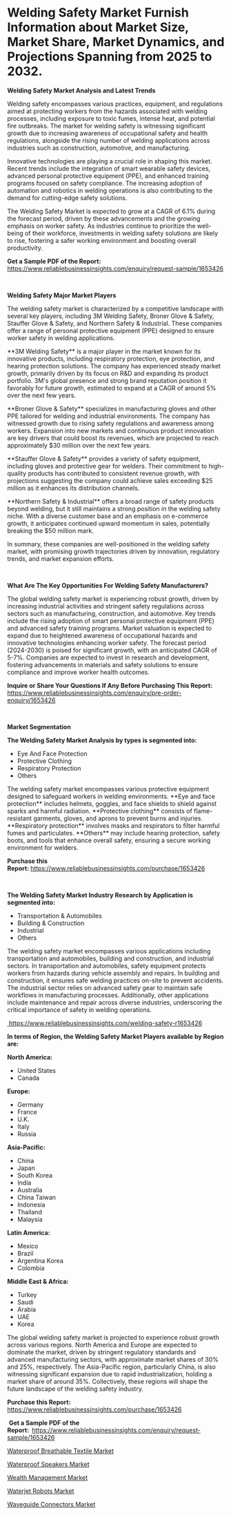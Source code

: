 <p><h1>Welding Safety Market Furnish Information about Market Size, Market Share, Market Dynamics, and Projections Spanning from 2025 to 2032.</h1></p><p><strong>Welding Safety Market Analysis and Latest Trends</strong></p>
<p><p>Welding safety encompasses various practices, equipment, and regulations aimed at protecting workers from the hazards associated with welding processes, including exposure to toxic fumes, intense heat, and potential fire outbreaks. The market for welding safety is witnessing significant growth due to increasing awareness of occupational safety and health regulations, alongside the rising number of welding applications across industries such as construction, automotive, and manufacturing.</p><p>Innovative technologies are playing a crucial role in shaping this market. Recent trends include the integration of smart wearable safety devices, advanced personal protective equipment (PPE), and enhanced training programs focused on safety compliance. The increasing adoption of automation and robotics in welding operations is also contributing to the demand for cutting-edge safety solutions.</p><p>The Welding Safety Market is expected to grow at a CAGR of 6.1% during the forecast period, driven by these advancements and the growing emphasis on worker safety. As industries continue to prioritize the well-being of their workforce, investments in welding safety solutions are likely to rise, fostering a safer working environment and boosting overall productivity.</p></p>
<p><strong>Get a Sample PDF of the Report:&nbsp;</strong> <a href="https://www.reliablebusinessinsights.com/enquiry/request-sample/1653426?utm_campaign=96&utm_medium=2&utm_source=Github&utm_content=ia&utm_term=05032025&utm_id=welding-safety">https://www.reliablebusinessinsights.com/enquiry/request-sample/1653426</a></p>
<p>&nbsp;</p>
<p><strong>Welding Safety Major Market Players</strong></p>
<p><p>The welding safety market is characterized by a competitive landscape with several key players, including 3M Welding Safety, Broner Glove & Safety, Stauffer Glove & Safety, and Northern Safety & Industrial. These companies offer a range of personal protective equipment (PPE) designed to ensure worker safety in welding applications.</p><p>**3M Welding Safety** is a major player in the market known for its innovative products, including respiratory protection, eye protection, and hearing protection solutions. The company has experienced steady market growth, primarily driven by its focus on R&D and expanding its product portfolio. 3M's global presence and strong brand reputation position it favorably for future growth, estimated to expand at a CAGR of around 5% over the next few years.</p><p>**Broner Glove & Safety** specializes in manufacturing gloves and other PPE tailored for welding and industrial environments. The company has witnessed growth due to rising safety regulations and awareness among workers. Expansion into new markets and continuous product innovation are key drivers that could boost its revenues, which are projected to reach approximately $30 million over the next few years.</p><p>**Stauffer Glove & Safety** provides a variety of safety equipment, including gloves and protective gear for welders. Their commitment to high-quality products has contributed to consistent revenue growth, with projections suggesting the company could achieve sales exceeding $25 million as it enhances its distribution channels.</p><p>**Northern Safety & Industrial** offers a broad range of safety products beyond welding, but it still maintains a strong position in the welding safety niche. With a diverse customer base and an emphasis on e-commerce growth, it anticipates continued upward momentum in sales, potentially breaking the $50 million mark.</p><p>In summary, these companies are well-positioned in the welding safety market, with promising growth trajectories driven by innovation, regulatory trends, and market expansion efforts.</p></p>
<p>&nbsp;</p>
<p><strong>What Are The Key Opportunities For Welding Safety Manufacturers?</strong></p>
<p><p>The global welding safety market is experiencing robust growth, driven by increasing industrial activities and stringent safety regulations across sectors such as manufacturing, construction, and automotive. Key trends include the rising adoption of smart personal protective equipment (PPE) and advanced safety training programs. Market valuation is expected to expand due to heightened awareness of occupational hazards and innovative technologies enhancing worker safety. The forecast period (2024-2030) is poised for significant growth, with an anticipated CAGR of 5-7%. Companies are expected to invest in research and development, fostering advancements in materials and safety solutions to ensure compliance and improve worker health outcomes.</p></p>
<p><strong>Inquire or Share Your Questions If Any Before Purchasing This Report:</strong> <a href="https://www.reliablebusinessinsights.com/enquiry/pre-order-enquiry/1653426?utm_campaign=96&utm_medium=2&utm_source=Github&utm_content=ia&utm_term=05032025&utm_id=welding-safety">https://www.reliablebusinessinsights.com/enquiry/pre-order-enquiry/1653426</a></p>
<p>&nbsp;</p>
<p><strong>Market Segmentation</strong></p>
<p><strong>The Welding Safety Market Analysis by types is segmented into:</strong></p>
<p><ul><li>Eye And Face Protection</li><li>Protective Clothing</li><li>Respiratory Protection</li><li>Others</li></ul></p>
<p><p>The welding safety market encompasses various protective equipment designed to safeguard workers in welding environments. **Eye and face protection** includes helmets, goggles, and face shields to shield against sparks and harmful radiation. **Protective clothing** consists of flame-resistant garments, gloves, and aprons to prevent burns and injuries. **Respiratory protection** involves masks and respirators to filter harmful fumes and particulates. **Others** may include hearing protection, safety boots, and tools that enhance overall safety, ensuring a secure working environment for welders.</p></p>
<p><strong>Purchase this Report:&nbsp;</strong><a href="https://www.reliablebusinessinsights.com/purchase/1653426?utm_campaign=96&utm_medium=2&utm_source=Github&utm_content=ia&utm_term=05032025&utm_id=welding-safety">https://www.reliablebusinessinsights.com/purchase/1653426</a></p>
<p>&nbsp;</p>
<p><strong>The Welding Safety Market Industry Research by Application is segmented into:</strong></p>
<p><ul><li>Transportation & Automobiles</li><li>Building & Construction</li><li>Industrial</li><li>Others</li></ul></p>
<p><p>The welding safety market encompasses various applications including transportation and automobiles, building and construction, and industrial sectors. In transportation and automobiles, safety equipment protects workers from hazards during vehicle assembly and repairs. In building and construction, it ensures safe welding practices on-site to prevent accidents. The industrial sector relies on advanced safety gear to maintain safe workflows in manufacturing processes. Additionally, other applications include maintenance and repair across diverse industries, underscoring the critical importance of safety in welding operations.</p></p>
<p><a href="https://www.reliablebusinessinsights.com/welding-safety-r1653426?utm_campaign=96&utm_medium=2&utm_source=Github&utm_content=ia&utm_term=05032025&utm_id=welding-safety">&nbsp;https://www.reliablebusinessinsights.com/welding-safety-r1653426</a></p>
<p><strong>In terms of Region, the Welding Safety Market Players available by Region are:</strong></p>
<p>
    <p> <strong> North America: </strong>
        <ul>
            <li>United States</li>
            <li>Canada</li>
        </ul>
        </p> 
    <p> <strong> Europe: </strong>
        <ul>
            <li>Germany</li>
            <li>France</li>
            <li>U.K.</li>
            <li>Italy</li>
            <li>Russia</li>
        </ul>
        </p> 
    <p> <strong> Asia-Pacific: </strong>
        <ul>
            <li>China</li>
            <li>Japan</li>
            <li>South Korea</li>
            <li>India</li>
            <li>Australia</li>
            <li>China Taiwan</li>
            <li>Indonesia</li>
            <li>Thailand</li>
            <li>Malaysia</li>
        </ul>
        </p> 
    <p> <strong> Latin America: </strong>
        <ul>
            <li>Mexico</li>
            <li>Brazil</li>
            <li>Argentina Korea</li>
            <li>Colombia</li>
        </ul>
        </p> 
    <p> <strong> Middle East & Africa: </strong>
        <ul>
            <li>Turkey</li>
            <li>Saudi</li>
            <li>Arabia</li>
            <li>UAE</li>
            <li>Korea</li>
        </ul>
    </p>
    </p>
<p><p>The global welding safety market is projected to experience robust growth across various regions. North America and Europe are expected to dominate the market, driven by stringent regulatory standards and advanced manufacturing sectors, with approximate market shares of 30% and 25%, respectively. The Asia-Pacific region, particularly China, is also witnessing significant expansion due to rapid industrialization, holding a market share of around 35%. Collectively, these regions will shape the future landscape of the welding safety industry.</p></p>
<p><strong>Purchase this Report: </strong><a href="https://www.reliablebusinessinsights.com/purchase/1653426?utm_campaign=96&utm_medium=2&utm_source=Github&utm_content=ia&utm_term=05032025&utm_id=welding-safety">https://www.reliablebusinessinsights.com/purchase/1653426</a></p>
<p>&nbsp;<strong>Get a Sample PDF of the Report:&nbsp;&nbsp;</strong><a href="https://www.reliablebusinessinsights.com/enquiry/request-sample/1653426?utm_campaign=96&utm_medium=2&utm_source=Github&utm_content=ia&utm_term=05032025&utm_id=welding-safety">https://www.reliablebusinessinsights.com/enquiry/request-sample/1653426</a></p>
<p><strong></strong></p>
<p><p><a href="https://github.com/sekohlorik/Market-Research-Report-List-1/blob/main/waterproof-breathable-textile-market.md?utm_campaign=96&utm_medium=2&utm_source=Github&utm_content=ia&utm_term=05032025&utm_id=welding-safety">Waterproof Breathable Textile Market</a></p><p><a href="https://github.com/avirsuckra/Market-Research-Report-List-1/blob/main/waterproof-speakers-market.md?utm_campaign=96&utm_medium=2&utm_source=Github&utm_content=ia&utm_term=05032025&utm_id=welding-safety">Waterproof Speakers Market</a></p><p><a href="https://github.com/kimomeifbnu26/Market-Research-Report-List-1/blob/main/wealth-management-market.md?utm_campaign=96&utm_medium=2&utm_source=Github&utm_content=ia&utm_term=05032025&utm_id=welding-safety">Wealth Management Market</a></p><p><a href="https://github.com/brabolyrah3h/Market-Research-Report-List-1/blob/main/waterjet-robots-market.md?utm_campaign=96&utm_medium=2&utm_source=Github&utm_content=ia&utm_term=05032025&utm_id=welding-safety">Waterjet Robots Market</a></p><p><a href="https://github.com/nicoytabiz7/Market-Research-Report-List-1/blob/main/waveguide-connectors-market.md?utm_campaign=96&utm_medium=2&utm_source=Github&utm_content=ia&utm_term=05032025&utm_id=welding-safety">Waveguide Connectors Market</a></p></p>